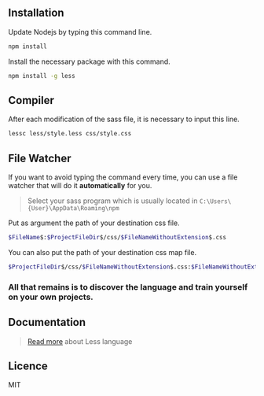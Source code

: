 ## Installation
Update Nodejs by typing this command line.
```sh
npm install
```

Install the necessary package with this command.
```sh
npm install -g less
```

## Compiler
After each modification of the sass file, it is necessary to input this line.
```sh
lessc less/style.less css/style.css
```

## File Watcher
If you want to avoid typing the command every time, 
you can use a file watcher that will do it **automatically** for you.
> Select your sass program which is usually located in `C:\Users\{User}\AppData\Roaming\npm`

Put as argument the path of your destination css file.
```sh
$FileName$:$ProjectFileDir$/css/$FileNameWithoutExtension$.css
```
You can also put the path of your destination css map file.
```sh
$ProjectFileDir$/css/$FileNameWithoutExtension$.css:$FileNameWithoutExtension$.css.map
```

### All that remains is to discover the language and train yourself on your own projects. 

## Documentation
> [Read more](https://lesscss.org/) about Less language

## Licence
MIT